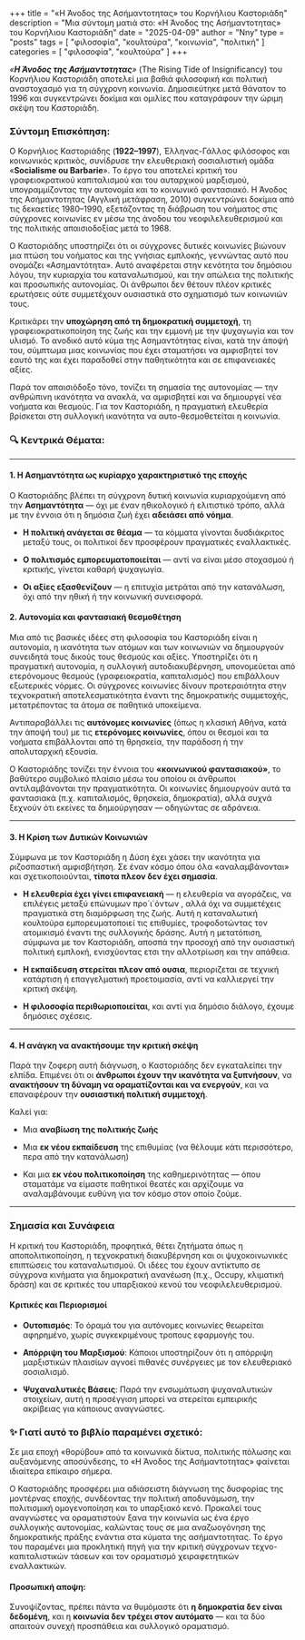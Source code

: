+++
title = "«H Άνοδος της Ασήμαντοτητας» του Κορνήλιου Καστοριάδη"
description = "Μια σύντομη ματιά στο: «H Άνοδος της Ασήμαντοτητας» του Κορνήλιου Καστοριάδη"
date = "2025-04-09"
author = "Nny"
type = "posts"
tags = [ "φιλοσοφία", "κουλτούρα", "κοινωνία", "πολιτική" ]
categories = [ "φιλοσοφία", "κουλτούρα" ]
+++

_«**H Άνοδος της Ασήμαντοτητας**»_ (The Rising Tide of Insignificancy) του Κορνήλιου Καστοριάδη αποτελεί μια βαθιά φιλοσοφική και πολιτική αναστοχασμό για τη σύγχρονη κοινωνία. Δημοσιεύτηκε μετά θάνατον το 1996 και συγκεντρώνει δοκίμια και ομιλίες που καταγράφουν την ώριμη σκέψη του Καστοριάδη.

### Σύντομη Επισκόπηση:

Ο Κορνήλιος Καστοριάδης (**1922–1997**), Έλληνας-Γάλλος φιλόσοφος και κοινωνικός κριτικός, συνίδρυσε την ελευθεριακή σοσιαλιστική ομάδα «**Socialisme ou Barbarie**». Το έργο του αποτελεί κριτική του γραφειοκρατικού καπιταλισμού και του αυταρχικού μαρξισμού, υπογραμμίζοντας την αυτονομία και το κοινωνικό φαντασιακό. Η Άνοδος της Ασήμαντοτητας (Αγγλική μετάφραση, 2010) συγκεντρώνει δοκίμια από τις δεκαετίες 1980–1990, εξετάζοντας τη διάβρωση του νοήματος στις σύγχρονες κοινωνίες εν μέσω της άνοδου του νεοφιλελευθερισμού και της πολιτικής απαισιοδοξίας μετά το 1968.

Ο Καστοριάδης υποστηρίζει ότι οι σύγχρονες δυτικές κοινωνίες βιώνουν μια πτώση του νοήματος και της γνήσιας εμπλοκής, γεννώντας αυτό που ονομάζει «Ασημαντότητα». Αυτό αναφέρεται στην κενότητα του δημόσιου λόγου, την κυριαρχία του καταναλωτισμού, και την απώλεια της πολιτικής και προσωπικής αυτονομίας. Οι άνθρωποι δεν θέτουν πλέον κριτικές ερωτήσεις ούτε συμμετέχουν ουσιαστικά στο σχηματισμό των κοινωνιών τους.

Κριτικάρει την **υποχώρηση από τη δημοκρατική συμμετοχή**, τη γραφειοκρατικοποίηση της ζωής και την εμμονή με την ψυχαγωγία και τον υλισμό. Το ανοδικό αυτό κύμα της Ασημαντότητας είναι, κατά την άποψή του, σύμπτωμα μιας κοινωνίας που έχει σταματήσει να αμφισβητεί τον εαυτό της και έχει παραδοθεί στην παθητικότητα και σε επιφανειακές αξίες.

Παρά τον απαισιόδοξο τόνο, τονίζει τη σημασία της αυτονομίας — την ανθρώπινη ικανότητα να ανακλά, να αμφισβητεί και να δημιουργεί νέα νοήματα και θεσμούς. Για τον Καστοριάδη, η πραγματική ελευθερία βρίσκεται στη συλλογική ικανότητα να αυτο-θεσμοθετείται η κοινωνία.

### 🔍 Κεντρικά Θέματα:

---

#### 1. Η Ασημαντότητα ως κυρίαρχο χαρακτηριστικό της εποχής

Ο Καστοριάδης βλέπει τη σύγχρονη δυτική κοινωνία κυριαρχούμενη από την **Ασημαντότητα** — όχι με έναν ηθικολογικό ή ελιτιστικό τρόπο, αλλά με την έννοια ότι η δημόσια ζωή έχει **αδειάσει από νόημα**.

- **Η πολιτική ανάγεται σε θέαμα** — τα κόμματα γίνονται 	δυσδιάκριτος μεταξύ τους, οι πολιτικοί δεν προσφέρουν πραγματικές εναλλακτικές.

- **Ο πολιτισμός εμπορευματοποιείται** — αντί να είναι μέσο στοχασμού ή κριτικής, γίνεται καθαρή ψυχαγωγία.

- **Οι αξίες εξασθενίζουν** — η επιτυχία μετράται από την κατανάλωση, όχι από την ηθική ή την κοινωνική συνεισφορά.

#### 2. **Αυτονομία και φαντασιακή θεσμοθέτηση**

Μια από τις βασικές ιδέες στη φιλοσοφία του Καστοριάδη είναι η αυτονομία, η ικανότητα των ατόμων και των κοινωνιών να δημιουργούν συνειδητά τους δικούς τους θεσμούς και αξίες. Υποστηρίζει ότι η πραγματική αυτονομία, η συλλογική αυτοδιακυβέρνηση, υπονομεύεται από ετερόνομους θεσμούς (γραφειοκρατία, καπιταλισμός) που επιβάλλουν εξωτερικές νόρμες. Οι σύγχρονες κοινωνίες δίνουν προτεραιότητα στην τεχνοκρατική αποτελεσματικότητα έναντι της δημοκρατικής συμμετοχής, μετατρέποντας τα άτομα σε παθητικά υποκείμενα.

Αντιπαραβάλλει τις **αυτόνομες κοινωνίες** (όπως η κλασική Αθήνα, κατά την άποψή του) με τις **ετερόνομες κοινωνίες**, όπου οι θεσμοί και τα νοήματα επιβάλλονται από τη θρησκεία, την παράδοση ή την απολυταρχική εξουσία.

Ο Καστοριάδης τονίζει την έννοια του **«κοινωνικού φαντασιακού»**, το βαθύτερο συμβολικό πλαίσιο μέσω του οποίου οι άνθρωποι αντιλαμβάνονται την πραγματικότητα. Οι κοινωνίες δημιουργούν αυτά τα φαντασιακά (π.χ. καπιταλισμός, θρησκεία, δημοκρατία), αλλά συχνά ξεχνούν ότι εκείνες τα δημιούργησαν — οδηγώντας σε αδράνεια.

---

#### 3. **Η Κρίση των Δυτικών Κοινωνιών**

Σύμφωνα με τον Καστοριάδη η Δύση έχει χάσει την ικανότητα για ριζοσπαστική αμφισβήτηση. Σε έναν κόσμο όπου όλα «αναλαμβάνονται» και σχετικοποιούνται, **τίποτα πλεον δεν έχει σημασία**.

- **Η ελευθερία έχει γίνει επιφανειακή** — η ελευθερία να αγοράζεις, να επιλέγεις μεταξύ επώνυμων προ´ι`όντων , αλλά όχι να συμμετέχεις πραγματικά στη διαμόρφωση της ζωής. Αυτή η καταναλωτική κουλτούρα εμπορευματοποιεί τις επιθυμίες, τροφοδοτώντας τον ατομικισμό έναντι της συλλογικής δράσης. Αυτή η μετατόπιση, σύμφωνα με τον Καστοριάδη, αποσπά την προσοχή από την ουσιαστική πολιτική εμπλοκή, ενισχύοντας ετσι την αλλοτρίωση και την απάθεια.

- **Η εκπαίδευση στερείται πλεον από ουσια**, περιοριζεται σε τεχνική κατάρτιση ή επαγγελματική προετοιμασία, αντί να καλλιεργεί την κριτική σκέψη.

- **Η φιλοσοφία περιθωριοποιείται**, και αντί για δημόσιο διάλογο, έχουμε δημόσιες σχέσεις.

---

#### 4. **Η ανάγκη να ανακτήσουμε την κριτική σκέψη**

Παρά την ζοφερη αυτή διάγνωση, ο Καστοριάδης δεν εγκαταλείπει την ελπίδα. Επιμένει ότι οι **άνθρωποι έχουν την ικανότητα να ξυπνήσουν**, να **ανακτήσουν τη δύναμη να οραματίζονται και να ενεργούν**, και να επαναφέρουν την **ουσιαστική πολιτική συμμετοχή**.

Καλεί για:

- Μια **αναβίωση της πολιτικής ζωής**

- Μια **εκ νέου εκπαίδευση** της επιθυμίας (να θέλουμε κάτι περισσότερο, περα από την κατανάλωση)

- Και μια **εκ νέου πολιτικοποίηση** της καθημερινότητας — όπου σταματάμε να είμαστε παθητικοί θεατές και αρχίζουμε να αναλαμβάνουμε ευθύνη για τον κόσμο στον οποίο ζούμε.

---

### **Σημασία και Συνάφεια**

Η κριτική του Καστοριάδη, προφητικά, θέτει ζητήματα όπως η αποπολιτικοποίηση, η τεχνοκρατική διακυβέρνηση και οι ψυχοκοινωνικές επιπτώσεις του καταναλωτισμού. Οι ιδέες του έχουν αντίκτυπο σε σύγχρονα κινήματα για δημοκρατική ανανέωση (π.χ., Occupy, κλιματική δράση) και σε κριτικές του υπαρξιακού κενού του νεοφιλελευθερισμού.

#### **Κριτικές και Περιορισμοί**

- **Ουτοπισμός**: Το όραμά του για αυτόνομες κοινωνίες θεωρείται αφηρημένο, χωρίς συγκεκριμένους τροπους εφαρμογής του.

- **Απόρριψη του Μαρξισμού**: Κάποιοι υποστηρίζουν ότι η απόρριψη μαρξιστικών πλαισίων αγνοεί πιθανές συνέργειες με τον ελευθεριακό σοσιαλισμό.

- **Ψυχαναλυτικές Βάσεις**: Παρά την ενσωμάτωση ψυχαναλυτικών στοιχείων, αυτή η προσέγγιση μπορεί να στερείται εμπειρικής ακρίβειας για κάποιους αναγνώστες.

### ✨ **Γιατί αυτό το βιβλίο παραμένει σχετικό**:

Σε μια εποχή «θορύβου» από τα κοινωνικά δίκτυα, πολιτικής πόλωσης και αυξανόμενης αποσύνδεσης, το «Η Άνοδος της Ασήμαντοτητας» φαίνεται ιδιαίτερα επίκαιρο σήμερα.

Ο Καστοριάδης προσφέρει μια αδιάσειστη διάγνωση της δυσφορίας της μοντέρνας εποχής, συνδέοντας την πολιτική αποδυνάμωση, την πολιτισμική ομογενοποίηση και το υπαρξιακό κενό. Προκαλεί τους αναγνώστες να οραματιστούν ξανα την κοινωνία ως ένα έργο συλλογικής αυτονομίας, καλώντας τους σε μια αναζωογόνηση της δημοκρατικής πράξης ενάντια στα κύματα της ασήμαντοτητας. Το έργο του παραμένει μια προκλητική πηγή για την κριτική σύγχρονων τεχνο-καπιταλιστικών τάσεων και τον οραματισμό χειραφετητικών εναλλακτικών.

#### Προσωπική αποψη:

Συνοψίζοντας, πρέπει πάντα να θυμόμαστε ότι **η δημοκρατία δεν είναι δεδομένη**, και η **κοινωνία δεν τρέχει στον αυτόματο** — και τα δύο απαιτούν συνεχή προσπάθεια και συλλογικό οραματισμό.